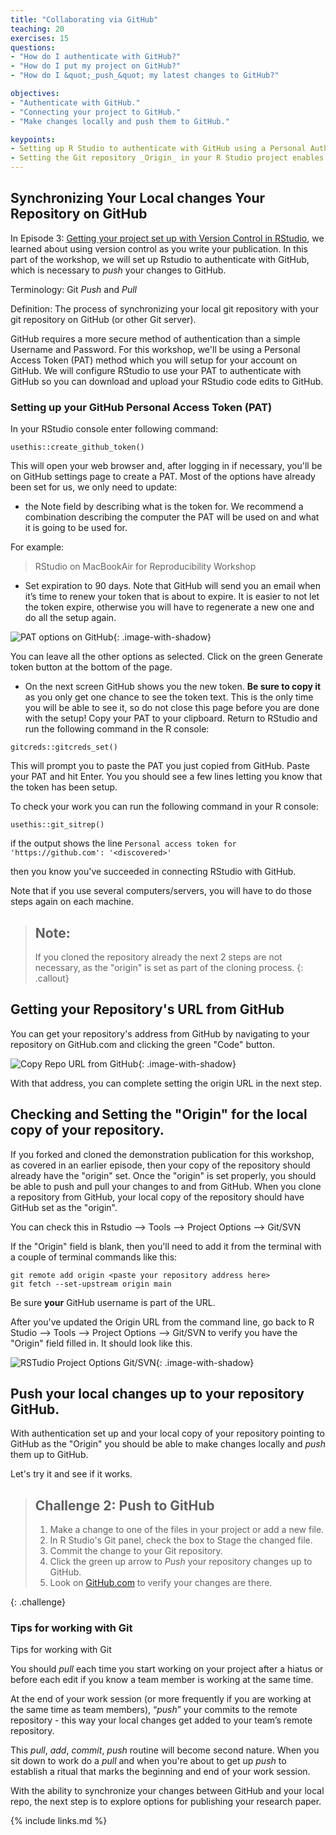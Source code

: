 ```yaml
---
title: "Collaborating via GitHub"
teaching: 20
exercises: 15
questions:
- "How do I authenticate with GitHub?"
- "How do I put my project on GitHub?"
- "How do I &quot;_push_&quot; my latest changes to GitHub?"

objectives:
- "Authenticate with GitHub."
- "Connecting your project to GitHub."
- "Make changes locally and push them to GitHub."

keypoints:
- Setting up R Studio to authenticate with GitHub using a Personal Authentication Token (PAT).
- Setting the Git repository _Origin_ in your R Studio project enables _pushing_ and _pulling_ from your local copy of the repository to the repository on GitHub.
---
```


## Synchronizing Your Local changes Your Repository on GitHub

In Episode 3: [ Getting your project set up with Version Control in RStudio](../01-Project-Setup-Organization/03-setup-versioning), we learned about using version control as you write your publication.  In this part of the workshop, we will set up Rstudio to authenticate with GitHub, which is necessary to _push_ your changes to GitHub.

Terminology:  Git _Push_ and _Pull_

Definition: The process of synchronizing your local git repository with your git repository on GitHub (or other Git server).

GitHub requires a more secure method of authentication than a simple Username and Password.  For this workshop, we'll be using a Personal Access Token (PAT) method which you will setup for your account on GitHub.  We will configure RStudio to use your PAT to authenticate with GitHub so you can download and upload your RStudio code edits to GitHub.


### Setting up your GitHub Personal Access Token (PAT)

In your RStudio console enter following command:

`usethis::create_github_token()`

This will open your web browser and, after logging in if necessary, you'll be on GitHub settings page to create a PAT. Most of the options have already been set for us, we only need to update:

- the Note field by describing what is the token for. We recommend a combination describing the computer the PAT will be used on and what it is going to be used for. 

For example: 

> RStudio on MacBookAir for Reproducibility Workshop

- Set expiration to 90 days. Note that GitHub will send you an email when it’s time to renew your token that is about to expire. It is easier to not let the token expire, otherwise you will have to regenerate a new one and do all the setup again.


![PAT options on GitHub](../../fig/10-github-new-PAT-options.png){: .image-with-shadow}


You can leave all the other options as selected. Click on the green Generate token button at the bottom of the page.

* On the next screen GitHub shows you the new token.  **Be sure to copy it** as you only get one chance to see the token text.
 This is the only time you will be able to see it, so do not close this page before you are done with the setup! Copy your PAT to your clipboard. Return to RStudio and run the following command in the R console:

`gitcreds::gitcreds_set()`

This will prompt you to paste the PAT you just copied from GitHub. Paste your PAT and hit Enter. You you should see a few lines letting you know that the token has been setup.

To check your work you can run the following command in your R console:

`usethis::git_sitrep()`

if the output shows the line `Personal access token for 'https://github.com': '<discovered>'`

then you know you've succeeded in connecting RStudio with GitHub.

Note that if you use several computers/servers, you will have to do those steps again on each machine.







> ## Note: 
>
> If you cloned the repository already the next 2 steps are not necessary, as the "origin" is set as part of the cloning process. 
{: .callout}


## Getting your Repository's URL from GitHub

You can get your repository's address from GitHub by navigating to your repository on GitHub.com and clicking the green "Code" button.  

![Copy Repo URL from GitHub](../../fig/10-github-clone.png){: .image-with-shadow}

With that address, you can complete setting the origin URL in the next step. 

## Checking and Setting the "Origin" for the local copy of your repository.

If you forked and cloned the demonstration publication for this workshop, as covered in an earlier episode, then your copy of the repository should already have the "origin" set.  Once the "origin" is set properly, you should be able to push and pull your changes to and from GitHub.  When you clone a repository from GitHub, your local copy of the repository should have GitHub set as the "origin".  

You can check this in Rstudio --> Tools --> Project Options --> Git/SVN

If the "Origin" field is blank, then you'll need to add it from the terminal with a couple of terminal commands like this:
```
git remote add origin <paste your repository address here>
git fetch --set-upstream origin main
```

Be sure **your** GitHub username is part of the URL.

After you've updated the Origin URL from the command line, go back to R Studio --> Tools --> Project Options --> Git/SVN to verify you have the "Origin" field filled in.  It should look like this.

![RSTudio Project Options Git/SVN](../../fig/10-rstudio-project-options-git-with-https-origin.png){: .image-with-shadow} 


## Push your local changes up to your repository GitHub.
With authentication set up and your local copy of your repository pointing to GitHub as the "Origin" you should be able to make changes locally and _push_ them up to GitHub.  

Let's try it and see if it works.

> ## Challenge 2: Push to GitHub
> 
> 1. Make a change to one of the files in your project or add a new file.
> 2. In R Studio's Git panel, check the box to Stage the changed file.
> 3. Commit the change to your Git repository.
> 4. Click the green up arrow to _Push_ your repository changes up to GitHub.
> 5. Look on [GitHub.com](https://GitHub.com) to verify your changes are there.
> 
{: .challenge}

### Tips for working with Git

Tips for working with Git

You should _pull_ each time you start working on your project after a hiatus or before each edit if you know a team member is working at the same time.

At the end of your work session (or more frequently if you are working at the same time as team members), “_push_” your commits to the remote repository - this way your local changes get added to your team’s remote repository.

This _pull_, _add_, _commit_, _push_ routine will become second nature. When you sit down to work do a _pull_ and when you're about to get up _push_ to establish a ritual that marks the beginning and end of your work session.

With the ability to synchronize your changes between GitHub and your local repo, the next step is to explore options for publishing your research paper.


{% include links.md %}
